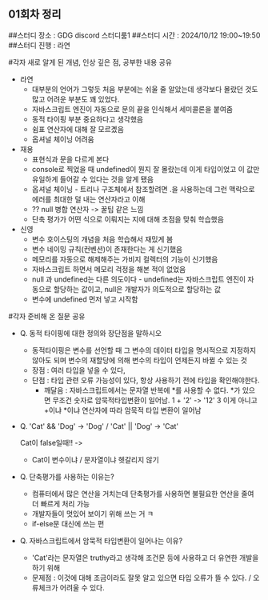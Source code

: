 ## 01회차 정리

##스터디 장소 : GDG discord 스터디룸1
##스터디 시간 : 2024/10/12 19:00~19:50
##스터디 진행 : 라연

#각자 새로 알게 된 개념, 인상 깊은 점, 공부한 내용 공유

- 라연
    - 대부분의 언어가 그렇듯 처음 부분에는 쉬울 줄 알았는데 생각보다 몰랐던 것도 많고 어려운 부분도 꽤 있었다.
    - 자바스크립트 엔진이 자동으로 문의 끝을 인식해서 세미콜론을 붙여줌
    - 동적 타이핑 부분 중요하다고 생각했음
    - 쉼표 연산자에 대해 잘 모르곘음
    - 옵셔널 체이닝 어려움
- 재용
    - 표현식과 문을 다르게 본다
    - console로 찍었을 때 undefined이 뭔지 잘 몰랐는데 이게 타입이었고 이 값만 유일하게 들어갈 수 있다는 것을 알게 됐음
    - 옵셔널 체이닝 - 트리나 구조체에서 참조할려면 .을 사용하는데 그런 맥락으로 에러를 최대한 덜 내는 연산자라고 이해
    - ?? null 병합 연산자 -> 꿀팁 같은 느낌
    - 단축 평가가 어떤 식으로 이뤄지는 지에 대해 초점을 맞춰 학습했음
- 신영
    - 변수 호이스팅의 개념을 처음 학습해서 재밌게 봄
    - 변수 네이밍 규칙(컨벤션)이 존재한다는 게 신기했음
    - 메모리를 자동으로 해제해주는 가비지 컬렉터의 기능이 신기했음
    - 자바스크립트 하면서 메모리 걱정을 해본 적이 없었음
    - null 과 undefined는 다른 의도이다 - undefined는 자바스크립트 엔진이 자동으로 할당하는 값이고, null은 개발자가 의도적으로 할당하는 값
    - 변수에 undefined 먼저 넣고 시작함

 #각자 준비해 온 질문 공유

 - Q. 동적 타이핑에 대한 정의와 장단점을 말하시오
    - 동적타이핑은 변수를 선언할 때 그 변수의 데이터 타입을 명시적으로 지정하지 않아도 되며 변수의 재할당에 의해 변수의 타입이 언제든지 바뀔 수 있는 것
    - 장점 : 여러 타입을 넣을 수 있다,
    - 단점 : 타입 관련 오류 가능성이 있다, 항상 사용하기 전에 타입을 확인해야한다.
        - 깨달음 : 자바스크립트에서는 문자열 반복에 *를 사용할 수 없다. *가 있으면 무조건 숫자로 암묵적타입변환이 일어남.  1 + '2' -> '12' 3 이게 아니고 +이냐 *이냐 연산자에 따라 암묵적 타입 변환이 일어남
- Q. 'Cat' && 'Dog' -> 'Dog'  /  'Cat' || 'Dog' -> 'Cat'
    
    Cat이 false일때!! -> 
    
    - Cat이 변수이냐 / 문자열이냐 헷갈리지 않기
- Q. 단축평가를 사용하는 이유는?
    - 컴퓨터에서 많은 연산을 거치는데 단축평가를 사용하면 불필요한 연산을 줄여 더 빠르게 처리 가능
    - 개발자들이 멋있어 보이기 위해 쓰는 거 ㅋ
    - if-else문 대신에 쓰는 편
- Q. 자바스크립트에서 암묵적 타입변환이 일어나는 이유?
    - 'Cat'라는 문자열은 truthy라고 생각해 조건문 등에 사용하고 더 유연한 개발을 하기 위해
    - 문제점 : 이것에 대해 조금이라도 잘못 알고 있으면 타입 오류가 뜰 수 있다. / 오류체크가 어려울 수 있다.
